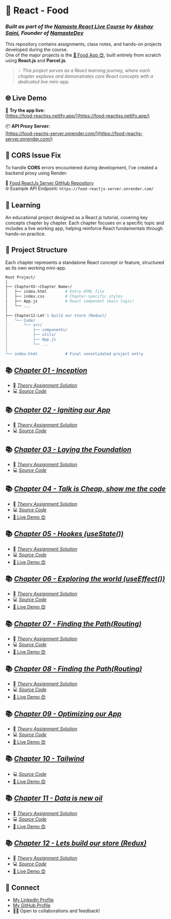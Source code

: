 # 🚀 React - Food

### _Built as part of the [Namaste React Live Course](https://namastedev.com/learn/namaste-react?_aff=946684804112) by [Akshay Saini](https://www.linkedin.com/in/akshaymarch7/), Founder of [NamasteDev](https://namastedev.com/?_aff=946684804112)_


This repository contains assignments, class notes, and hands-on projects developed during the course.  
One of the major projects is the [🚀 Food App 😍](https://food-reactjss.netlify.app/), built entirely from scratch using **React.js** and **Parcel.js**.

> 💡 _This project serves as a React learning journey, where each chapter explores and demonstrates core React concepts with a dedicated live mini-app._


## 🌐 Live Demo

🧪 **Try the app live:**  
[https://food-reactjss.netlify.app/](https://food-reactjss.netlify.app/)

📦 **API Proxy Server:**  
[https://food-reactjs-server.onrender.com/](https://food-reactjs-server.onrender.com/)


## 🔧 CORS Issue Fix

To handle **CORS** errors encountered during development, I’ve created a backend proxy using Render:

🔗 [Food ReactJs Server GitHub Repository](https://github.com/work-saddam/Food-Reactjs-Server)  
🌐 Example API Endpoint: `https://food-reactjs-server.onrender.com/`


## 🧠 Learning

An educational project designed as a React.js tutorial, covering key concepts chapter by chapter. Each chapter focuses on a specific topic and includes a live working app, helping reinforce React fundamentals through hands-on practice.

## 📁 Project Structure

Each chapter represents a standalone React concept or feature, structured as its own working mini-app.

```bash
Root Project/
│
├── ChapterXX-<Chapter Name>/
│   ├── index.html        # Entry HTML file
│   ├── index.css         # Chapter-specific styles
│   ├── App.js            # React component (main logic)
│   └── ...
│
├── Chapter12-Let's build our store (Redux)/
│   └── Code/
│       └── src/
│           ├── components/
│           ├── utils/
│           ├── App.js
│           └── ...
│
└── index.html            # Final consolidated project entry

```

## 📚 [_Chapter 01 - Inception_](./Chapter01-Inception/)

- 📖 [_Theory Assignment Solution_](./Chapter01-Inception/Theory/Chapter01%20-%20Theory.md)
- 💻 [_Source Code_](./Chapter01-Inception/code/)

## 📚 [_Chapter 02 - Igniting our App_](./Chapter02-Igniting%20our%20app/)

- 📖 [_Theory Assignment Solution_](./Chapter02-Igniting%20our%20app/Theory/Episode%2002%20-%20Theory.md)
- 💻 [_Source Code_](./Chapter02-Igniting%20our%20app/Code/)

## 📚 [_Chapter 03 - Laying the Foundation_](./Chapter03-Laying%20the%20foundation/)

- 📖 [_Theory Assignment Solution_](./Chapter03-Laying%20the%20foundation/Theory/Episode%2003%20-%20Theory.md)
- 💻 [_Source Code_](./Chapter03-Laying%20the%20foundation/Code/)

## 📚 [_Chapter 04 - Talk is Cheap, show me the code_](./Chapter04-Talk%20is%20cheap(using%20props)/)

- 📖 [_Theory Assignment Solution_](./Chapter04-Talk%20is%20cheap(using%20props)/Theory/Episode%2004%20-%20Theory.md)
- 💻 [_Source Code_](./Chapter04-Talk%20is%20cheap(using%20props)/Code/)
- [🚀 Live Demo 😍](https://food-chapter04.netlify.app/)

## 📚 [_Chapter 05 - Hookes (useState())_](./Chapter05-%20Hookes%20%28useState()%29/)

- 📖 [_Theory Assignment Solution_](./Chapter05-%20Hookes%20%28useState()%29/Theory/Episode%2005%20-%20Theory.md)
- 💻 [_Source Code_](./Chapter05-%20Hookes%20%28useState()%29/Code)
- [🚀 Live Demo 😍](https://food-chapter05.netlify.app/)

## 📚 [_Chapter 06 - Exploring the world (useEffect())_](./Chapter06-Exploring%20the%20world%20(useEffect)/)

- 📖 [_Theory Assignment Solution_](./Chapter06-Exploring%20the%20world%20(useEffect)/Theory/Episode%2006%20-%20Theory.md)
- 💻 [_Source Code_](./Chapter06-Exploring%20the%20world%20(useEffect)/Code)
- [🚀 Live Demo 😍](https://food-chapter06.netlify.app/)

## 📚 [_Chapter 07 - Finding the Path(Routing)_](./Chapter07-Find%20the%20path%28Routing%29/)

- 📖 [_Theory Assignment Solution_](./Chapter07-Find%20the%20path%28Routing%29/Theory/Episode%2007%20-%20Theory.md)
- 💻 [_Source Code_](./Chapter07-Find%20the%20path%28Routing%29/Code)
- [🚀 Live Demo 😍](https://food-chapter07.netlify.app/)

## 📚 [_Chapter 08 - Finding the Path(Routing)_](./Chapter08-Lets%20get%20classy%20%28Class%20component%29/)

- 📖 [_Theory Assignment Solution_](./Chapter08-Lets%20get%20classy%20(Class%20component)/Theory/Episode%2008%20-%20Theory.md)
- 💻 [_Source Code_](./Chapter08-Lets%20get%20classy%20%28Class%20component%29/Code)
- [🚀 Live Demo 😍](https://food-chapter08.netlify.app/)

## 📚 [_Chapter 09 - Optimizing our App_](./Chapter09-Optimising%20our%20app/)

- 📖 [_Theory Assignment Solution_](./Chapter09-Optimising%20our%20app/Theory/Episode%2009%20-%20Theory.md)
- 💻 [_Source Code_](./Chapter09-Optimising%20our%20app/Code/)
- [🚀 Live Demo 😍](https://food-chapter09.netlify.app/)

## 📚 [_Chapter 10 - Tailwind_](./Chapter10-Tailwind/)

- 💻 [_Source Code_](./Chapter10-Tailwind/Code/)
- [🚀 Live Demo 😍](https://food-chapter10.netlify.app/)

## 📚 [_Chapter 11 - Data is new oil_](./Chapter11-Data%20is%20new%20oil/)

- 📖 [_Theory Assignment Solution_](./Chapter11-Data%20is%20new%20oil/#theory)
- 💻 [_Source Code_](./Chapter11-Data%20is%20new%20oil/Code/)
- [🚀 Live Demo 😍](https://food-chapter11.netlify.app/)

## 📚 [_Chapter 12 - Lets build our store (Redux)_](./Chapter12-Lets%20build%20our%20store%20%28Redux%29/)

- 📖 [_Theory Assignment Solution_](./Chapter12-Lets%20build%20our%20store%20%28Redux%29/#redux)
- 💻 [_Source Code_](./Chapter12-Lets%20build%20our%20store%20%28Redux%29/Code)
- [🚀 Live Demo 😍](https://food-reactjss.netlify.app/)


## 🔗 Connect

- [My LinkedIn Profile](https://www.linkedin.com/in/saddam-hussein786)
- [My GitHub Profile](https://github.com/work-saddam)
- 👨‍💻 Open to collaborations and feedback!
